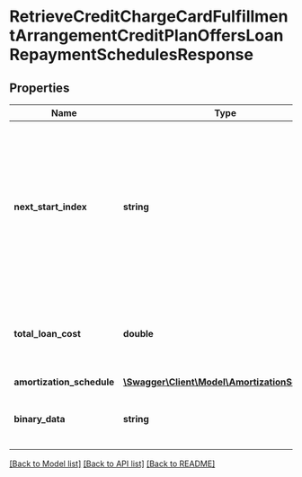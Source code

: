 # RetrieveCreditChargeCardFulfillmentArrangementCreditPlanOffersLoanRepaymentSchedulesResponse

## Properties
Name | Type | Description | Notes
------------ | ------------- | ------------- | -------------
**next_start_index** | **string** | The next start index that indicates the next set of records to be fetched, if there are available. Typically, this value should be populated if the first response has the value of nextStartIndex. | [optional] 
**total_loan_cost** | **double** | This amount is the full cost of credit which includes the total principal and total interest. | [optional] 
**amortization_schedule** | [**\Swagger\Client\Model\AmortizationSchedule**](AmortizationSchedule.md) |  | [optional] 
**binary_data** | **string** | This field contains binary data of the Repayment Schedule. | [optional] 

[[Back to Model list]](../../README.md#documentation-for-models) [[Back to API list]](../../README.md#documentation-for-api-endpoints) [[Back to README]](../../README.md)


